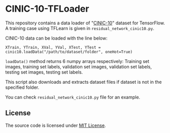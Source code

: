 # CINIC-10-TFLoader

This repository contains a data loader of "[CINIC-10](https://github.com/BayesWatch/cinic-10)" dataset for TensorFlow. A training case using TFLearn is given in `residual_network_cinic10.py`.

CINIC-10 data can be loaded with the line below:
```
XTrain, YTrain, XVal, YVal, XTest, YTest = cinic10.loadData("/path/to/dataset/folder", oneHot=True)
```

`loadData()` method returns 6 numpy arrays respectively: Training set images, training set labels, validation set images, validation set labels, testing set images, testing set labels.

This script also downloads and extracts dataset files if dataset is not in the specified folder.

You can check `residual_network_cinic10.py` file for an example.


## License
The source code is licensed under [MIT License](./LICENSE).
